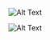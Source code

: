 ![Alt Text](https://github.com/PLJean/GameOfLifeUnity/blob/master/gameoflife1.png)

![Alt Text](https://github.com/PLJean/GameOfLifeUnity/blob/master/gameoflife2.png)
